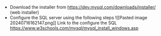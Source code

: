 - Download the installer from https://dev.mysql.com/downloads/installer/ (web installer)
- Configure the SQL  server using the following steps
	![[Pasted image 20240716162147.png]]
	Link to the configure the SQL
	https://www.w3schools.com/mysql/mysql_install_windows.asp